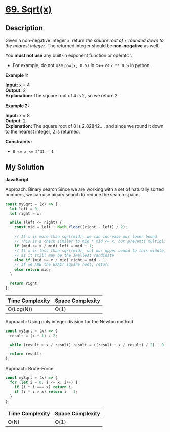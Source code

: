 # [69. Sqrt(x)](https://leetcode.com/problems/sqrtx)

## Description

Given a non-negative integer `x`, return _the square root of_ `x` _rounded down to the nearest integer_. The returned integer should be **non-negative** as well.

You **must not use** any built-in exponent function or operator.

- For example, do not use `pow(x, 0.5)` in c++ or `x ** 0.5` in python.

**Example 1:**

**Input:** x = 4  
**Output:** 2  
**Explanation:** The square root of 4 is 2, so we return 2.

**Example 2:**

**Input:** x = 8  
**Output:** 2  
**Explanation:** The square root of 8 is 2.82842..., and since we round it down to the nearest integer, 2 is returned.

**Constraints:**

- `0 <= x <= 2^31 - 1`

## My Solution

**JavaScript**

Approach: Binary search
Since we are working with a set of naturally sorted numbers, we can use binary search to reduce the search space.

```js
const mySqrt = (x) => {
  let left = 0;
  let right = x;

  while (left <= right) {
    const mid = left + Math.floor((right - left) / 2);

    // If x is more than sqrt(mid), we can increase our lower bound
    // This is a check similar to mid * mid <= x, but prevents multiplication overflow
    if (mid <= x / mid) left = mid + 1;
    // If x is less than sqrt(mid), set our upper bound to this middle,
    // as it still may be the smallest candidate
    else if (mid >= x / mid) right = mid - 1;
    // If we ARE the EXACT square root, return
    else return mid;
  }

  return right;
};
```

| Time Complexity | Space Complexity |
| --------------- | ---------------- |
| O(Log(N))       | O(1)             |

Approach: Using only integer division for the Newton method

```js
const mySqrt = (x) => {
  result = (x + 1) / 2;

  while (result > x / result) result = ((result + x / result) / 2) | 0;

  return result;
};
```

Approach: Brute-Force

```js
const mySqrt = (x) => {
  for (let i = 0; i <= x; i++) {
    if (i * i === x) return i;
    if (i * i > x) return i - 1;
  }
};
```

| Time Complexity | Space Complexity |
| --------------- | ---------------- |
| O(N)            | O(1)             |
